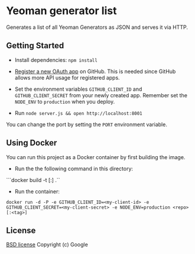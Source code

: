 # Yeoman generator list

Generates a list of all Yeoman Generators as JSON and serves it via HTTP.


## Getting Started

- Install dependencies: `npm install`

- [Register a new OAuth app](https://github.com/settings/applications/new) on GitHub. This is needed since GitHub allows more API usage for registered apps.

- Set the environment variables `GITHUB_CLIENT_ID` and `GITHUB_CLIENT_SECRET` from your newly created app. Remember set the `NODE_ENV` to `production` when you deploy.

- Run `node server.js && open http://localhost:8001`

You can change the port by setting the `PORT` environment variable.


## Using Docker

You can run this project as a Docker container by first building the image.

- Run the the following command in this directory:

```docker build -t <repo>[:<tag>] .``

- Run the container:

```docker run -d -P -e GITHUB_CLIENT_ID=<my-client-id> -e GITHUB_CLIENT_SECRET=<my-client-secret> -e NODE_ENV=production <repo>[:<tag>]```

## License

[BSD license](http://opensource.org/licenses/bsd-license.php)
Copyright (c) Google
